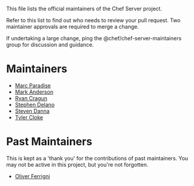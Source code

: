 This file lists the official maintainers of the Chef Server project.

Refer to this list to find out who needs to review your pull request.  Two maintainer approvals are required to merge a change.

If undertaking a large change, ping the @chef/chef-server-maintainers group for discussion and guidance.

# Maintainers

- [Marc Paradise](https://github.com/marcparadise)
- [Mark Anderson](https://github.com/markan)
- [Ryan Cragun](https://github.com/ryancragun)
- [Stephen Delano](https://github.com/sdelano)
- [Steven Danna](https://github.com/stevendanna)
- [Tyler Cloke](https://github.com/tylercloke)

# Past Maintainers

This is kept as a 'thank you' for the contributions of past maintainers.   You may not be active in this project, but you're not forgotten.

- [Oliver Ferrigni](https://github.com/oferrigni)
